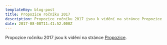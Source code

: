 ```yaml
---
templateKey: blog-post
title: Propozice ročníku 2017
description: Propozice ročníku 2017 jsou k vidění na stránce Propozice
date: 2017-08-08T11:41:52.000Z
---
```


Propozice ročníku 2017 jsou k vidění na stránce [Propozice](https://www.pohodovadevitka.cz/propozice).
